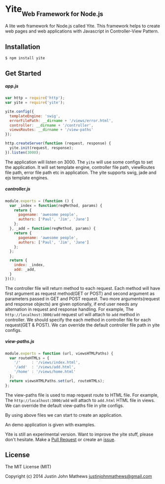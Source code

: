 Yite<sub><sub>Web Framework for Node.js</sub></sub>
=====


A lite web framework for Node.js called Yite. This framework helps to create web pages and web applications with Javascript in Controller-View Pattern.

## Installation

```bash
$ npm install yite
```

## Get Started

#####  app.js
```javascript
var http = require('http');
var yite = require('yite');

yite.config({
  templateEngine: 'swig',
  errorFilePath: __dirname + '/views/error.html',
  controller: __dirname + '/controller',
  viewsRoutes: __dirname + '/view-paths'
});

http.createServer(function (request, response) {
  yite.init(request, response);
}).listen(3000);
```

The application will listen on 3000.
The `yite` will use some configs to set the application. It will set template engine, controller file path, viewRoutes file path, error file path etc in application. The yite supports swig, jade and ejs template engines.

##### controller.js
```javascript
module.exports = (function () {
  var _index = function(reqMethod, params) {
    return {
      pagename: 'awesome people',
      authors: ['Paul', 'Jim', 'Jane']
    };
  }, _add = function(reqMethod, params) {
    return {
      pagename: 'awesome people',
      authors: ['Paul', 'Jim', 'Jane']
    };
  };

  return {
    index: _index,
    add: _add,
  }
})();
```
The controller file will return method to each request. Each method will have first argument as request method(GET or POST) and second argument as parameters passed in GET and POST request. Two more arguments(request and response objects) are given optionally, if end user needs any alternation in request and response handling.
For example, The `http://localhost:3000/add` request url will attach to `add` method in controller. We should specify the each method in controller file for each request(GET & POST).
We can override the default controller file path in yite configs.

##### view-paths.js
```javascript
module.exports = function (url, viewsHTMLPaths) {
  var routeHTMLs = {
    '/'     : '/views/index.html',
    '/add'  : '/views/add.html',
    '/home' : '/views/home.html'
  };
  return viewsHTMLPaths.set(url, routeHTMLs);
};
```
The view-paths file is used to map request route to HTML file.
For example, The `http://localhost:3000/add` will attach to `add.html` HTML file in views.
We can override the default view-paths file in yite configs.

By using above files we can start to create an application.

An demo application is given with examples.

Yite is still an experimental version.
Want to improve the yite stuff, please don't hesitate. Make a [Pull Request](https://github.com/justin-john/yite/pulls) or create an [issue](https://github.com/justin-john/yite/issues).

## License

The MIT License (MIT)

Copyright (c) 2014 Justin John Mathews <justinjohnmathews@gmail.com>